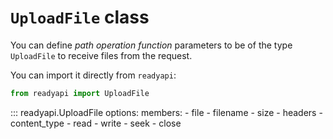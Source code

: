 # `UploadFile` class

You can define *path operation function* parameters to be of the type `UploadFile`
to receive files from the request.

You can import it directly from `readyapi`:

```python
from readyapi import UploadFile
```

::: readyapi.UploadFile
    options:
        members:
            - file
            - filename
            - size
            - headers
            - content_type
            - read
            - write
            - seek
            - close
